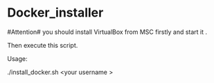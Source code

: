 # Docker_installer
#Attention# you should install VirtualBox from MSC firstly and start it .

Then execute this script.

Usage:

./install_docker.sh \<your username \>
